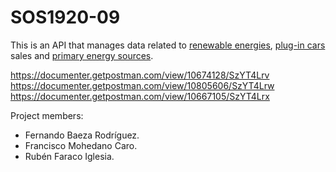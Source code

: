 # SOS1920-09
This is an API that manages data related to [renewable energies](https://documenter.getpostman.com/view/10805606/SzYT4Lrw), [plug-in cars](https://documenter.getpostman.com/view/10674128/SzYT4Lrv) sales and [primary energy sources](https://documenter.getpostman.com/view/10667105/SzYT4Lrx).

https://documenter.getpostman.com/view/10674128/SzYT4Lrv
https://documenter.getpostman.com/view/10805606/SzYT4Lrw
https://documenter.getpostman.com/view/10667105/SzYT4Lrx

Project members: 

* Fernando Baeza Rodríguez.
* Francisco Mohedano Caro.
* Rubén Faraco Iglesia.

